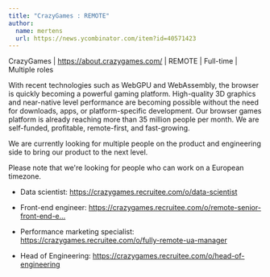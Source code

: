 ```yaml
---
title: "CrazyGames : REMOTE"
author:
  name: mertens
  url: https://news.ycombinator.com/item?id=40571423
---
```

CrazyGames | <a href="https:&#x2F;&#x2F;about.crazygames.com&#x2F;" rel="nofollow">https:&#x2F;&#x2F;about.crazygames.com&#x2F;</a> | REMOTE | Full-time | Multiple roles

With recent technologies such as WebGPU and WebAssembly, the browser is quickly becoming a powerful gaming platform. High-quality 3D graphics and near-native level performance are becoming possible without the need for downloads, apps, or platform-specific development. Our browser games platform is already reaching more than 35 million people per month. We are self-funded, profitable, remote-first, and fast-growing.

We are currently looking for multiple people on the product and engineering side to bring our product to the next level.

Please note that we&#x27;re looking for people who can work on a European timezone.

* Data scientist: <a href="https:&#x2F;&#x2F;crazygames.recruitee.com&#x2F;o&#x2F;data-scientist" rel="nofollow">https:&#x2F;&#x2F;crazygames.recruitee.com&#x2F;o&#x2F;data-scientist</a>

* Front-end engineer: <a href="https:&#x2F;&#x2F;crazygames.recruitee.com&#x2F;o&#x2F;remote-senior-front-end-engineer" rel="nofollow">https:&#x2F;&#x2F;crazygames.recruitee.com&#x2F;o&#x2F;remote-senior-front-end-e...</a>

* Performance marketing specialist: <a href="https:&#x2F;&#x2F;crazygames.recruitee.com&#x2F;o&#x2F;fully-remote-ua-manager" rel="nofollow">https:&#x2F;&#x2F;crazygames.recruitee.com&#x2F;o&#x2F;fully-remote-ua-manager</a>

* Head of Engineering: <a href="https:&#x2F;&#x2F;crazygames.recruitee.com&#x2F;o&#x2F;head-of-engineering" rel="nofollow">https:&#x2F;&#x2F;crazygames.recruitee.com&#x2F;o&#x2F;head-of-engineering</a>
